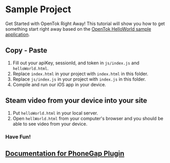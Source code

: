 # Sample Project

Get Started with OpenTok Right Away!
This tutorial will show you how to get something start right away based on the [OpenTok HelloWorld sample application](http://www.tokbox.com/opentok/api/tools/js/tutorials/helloworld.html).  

## Copy - Paste

1. Fill out your apiKey, sessionId, and token in `js/index.js` and `helloWorld.html`.  
2. Replace `index.html` in your project with `index.html` in this folder.  
3. Replace `js/index.js` in your project with `index.js` in this folder.  
4. Compile and run our iOS app in your device.  

## Steam video from your device into your site  
1. Put `helloWorld.html` in your local server.  
2. Open `hellWorld.html` from your computer's browser and you should be able to see video from your device.  

### Have Fun!

## [Documentation for PhoneGap Plugin](/opentok/PhoneGap-Plugin/blob/master/docs/README.md)
